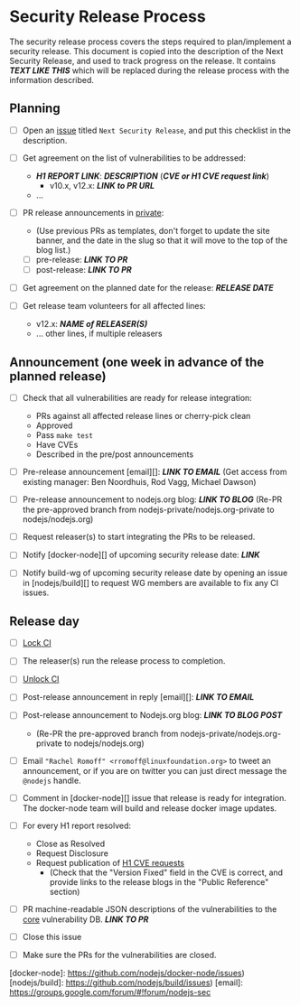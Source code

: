 # Security Release Process

The security release process covers the steps required to plan/implement a
security release. This document is copied into the description of the Next
Security Release, and used to track progress on the release. It contains ***TEXT
LIKE THIS*** which will be replaced during the release process with the
information described.

## Planning

* [ ] Open an [issue](https://github.com/nodejs-private/node-private) titled
  `Next Security Release`, and put this checklist in the description.

* [ ] Get agreement on the list of vulnerabilities to be addressed:
  * ***H1 REPORT LINK***: ***DESCRIPTION*** (***CVE or H1 CVE request link***)
    * v10.x, v12.x: ***LINK to PR URL***
  * ...

* [ ] PR release announcements in [private](https://github.com/nodejs-private/nodejs.org-private):
  * (Use previous PRs as templates, don't forget to update the site banner, and
    the date in the slug so that it will move to the top of the blog list.)
  * [ ] pre-release: ***LINK TO PR***
  * [ ] post-release: ***LINK TO PR***

* [ ] Get agreement on the planned date for the release: ***RELEASE DATE***

* [ ] Get release team volunteers for all affected lines:
  * v12.x: ***NAME of RELEASER(S)***
  * ... other lines, if multiple releasers

## Announcement (one week in advance of the planned release)

* [ ] Check that all vulnerabilities are ready for release integration:
  * PRs against all affected release lines or cherry-pick clean
  * Approved
  * Pass `make test`
  * Have CVEs
  * Described in the pre/post announcements

* [ ] Pre-release announcement [email][]: ***LINK TO EMAIL***
  (Get access from existing manager: Ben Noordhuis, Rod Vagg, Michael Dawson)

* [ ] Pre-release announcement to nodejs.org blog: ***LINK TO BLOG***
  (Re-PR the pre-approved branch from nodejs-private/nodejs.org-private to
  nodejs/nodejs.org)

* [ ] Request releaser(s) to start integrating the PRs to be released.

* [ ] Notify [docker-node][] of upcoming security release date: ***LINK***

* [ ] Notify build-wg of upcoming security release date by opening an issue
  in [nodejs/build][] to request WG members are available to fix any CI issues.

## Release day

* [ ] [Lock CI](https://github.com/nodejs/build/blob/master/doc/jenkins-guide.md#before-the-release)

* [ ] The releaser(s) run the release process to completion.

* [ ] [Unlock CI](https://github.com/nodejs/build/blob/master/doc/jenkins-guide.md#after-the-release)

* [ ] Post-release announcement in reply [email][]: ***LINK TO EMAIL***

* [ ] Post-release announcement to Nodejs.org blog: ***LINK TO BLOG POST***
  * (Re-PR the pre-approved branch from nodejs-private/nodejs.org-private to
    nodejs/nodejs.org)

* [ ] Email `"Rachel Romoff" <rromoff@linuxfoundation.org>` to tweet an
  announcement, or if you are on twitter you can just direct message the
  `@nodejs` handle.

* [ ] Comment in [docker-node][] issue that release is ready for integration.
  The docker-node team will build and release docker image updates.

* [ ] For every H1 report resolved:
  * Close as Resolved
  * Request Disclosure
  * Request publication of [H1 CVE requests][]
    * (Check that the "Version Fixed" field in the CVE is correct, and provide
      links to the release blogs in the "Public Reference" section)

* [ ] PR machine-readable JSON descriptions of the vulnerabilities to the
  [core](https://github.com/nodejs/security-wg/tree/master/vuln/core)
  vulnerability DB. ***LINK TO PR***

* [ ] Close this issue

* [ ] Make sure the PRs for the vulnerabilities are closed.

[H1 CVE requests]: https://hackerone.com/nodejs/cve_requests
[docker-node]: https://github.com/nodejs/docker-node/issues)
[nodejs/build]: https://github.com/nodejs/build/issues)
[email]: https://groups.google.com/forum/#!forum/nodejs-sec
